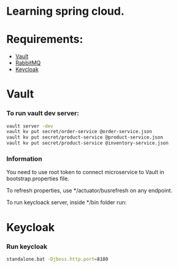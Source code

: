 # Learning spring cloud.

# Requirements:

- [Vault](https://www.vaultproject.io/)
- [RabbitMQ](https://www.rabbitmq.com/)
- [Keycloak](https://www.keycloak.org/)

# Vault

### To run vault dev server: 
```bash
vault server -dev
vault kv put secret/order-service @order-service.json
vault kv put secret/product-service @product-service.json
vault kv put secret/product-service @inventory-service.json
```

### Information

You need to use root token to connect microservice to Vault in bootstrap.properties file.

To refresh properties, use */actuator/busrefresh on any endpoint.

To run keycloack server, inside */bin folder run:

# Keycloak

### Run keycloak

```bash
standalone.bat -Djboss.http.port=8180
```
